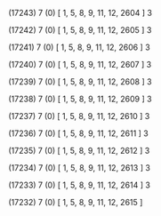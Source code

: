 (17243) 7 (0) [ 1, 5, 8, 9, 11, 12, 2604 ] 3 


(17242) 7 (0) [ 1, 5, 8, 9, 11, 12, 2605 ] 3 


(17241) 7 (0) [ 1, 5, 8, 9, 11, 12, 2606 ] 3 


(17240) 7 (0) [ 1, 5, 8, 9, 11, 12, 2607 ] 3 


(17239) 7 (0) [ 1, 5, 8, 9, 11, 12, 2608 ] 3 


(17238) 7 (0) [ 1, 5, 8, 9, 11, 12, 2609 ] 3 


(17237) 7 (0) [ 1, 5, 8, 9, 11, 12, 2610 ] 3 


(17236) 7 (0) [ 1, 5, 8, 9, 11, 12, 2611 ] 3 


(17235) 7 (0) [ 1, 5, 8, 9, 11, 12, 2612 ] 3 


(17234) 7 (0) [ 1, 5, 8, 9, 11, 12, 2613 ] 3 


(17233) 7 (0) [ 1, 5, 8, 9, 11, 12, 2614 ] 3 


(17232) 7 (0) [ 1, 5, 8, 9, 11, 12, 2615 ]  

